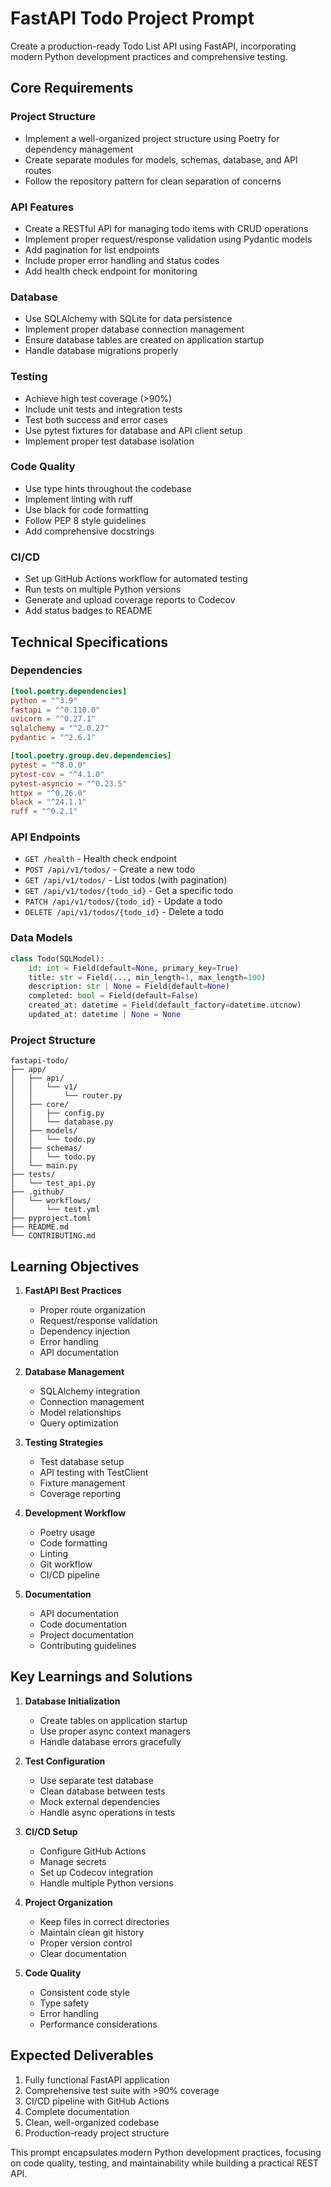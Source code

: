# FastAPI Todo Project Prompt

Create a production-ready Todo List API using FastAPI, incorporating modern Python development practices and comprehensive testing.

## Core Requirements

### Project Structure
- Implement a well-organized project structure using Poetry for dependency management
- Create separate modules for models, schemas, database, and API routes
- Follow the repository pattern for clean separation of concerns

### API Features
- Create a RESTful API for managing todo items with CRUD operations
- Implement proper request/response validation using Pydantic models
- Add pagination for list endpoints
- Include proper error handling and status codes
- Add health check endpoint for monitoring

### Database
- Use SQLAlchemy with SQLite for data persistence
- Implement proper database connection management
- Ensure database tables are created on application startup
- Handle database migrations properly

### Testing
- Achieve high test coverage (>90%)
- Include unit tests and integration tests
- Test both success and error cases
- Use pytest fixtures for database and API client setup
- Implement proper test database isolation

### Code Quality
- Use type hints throughout the codebase
- Implement linting with ruff
- Use black for code formatting
- Follow PEP 8 style guidelines
- Add comprehensive docstrings

### CI/CD
- Set up GitHub Actions workflow for automated testing
- Run tests on multiple Python versions
- Generate and upload coverage reports to Codecov
- Add status badges to README

## Technical Specifications

### Dependencies
```toml
[tool.poetry.dependencies]
python = "^3.9"
fastapi = "^0.110.0"
uvicorn = "^0.27.1"
sqlalchemy = "^2.0.27"
pydantic = "^2.6.1"

[tool.poetry.group.dev.dependencies]
pytest = "^8.0.0"
pytest-cov = "^4.1.0"
pytest-asyncio = "^0.23.5"
httpx = "^0.26.0"
black = "^24.1.1"
ruff = "^0.2.1"
```

### API Endpoints
- `GET /health` - Health check endpoint
- `POST /api/v1/todos/` - Create a new todo
- `GET /api/v1/todos/` - List todos (with pagination)
- `GET /api/v1/todos/{todo_id}` - Get a specific todo
- `PATCH /api/v1/todos/{todo_id}` - Update a todo
- `DELETE /api/v1/todos/{todo_id}` - Delete a todo

### Data Models
```python
class Todo(SQLModel):
    id: int = Field(default=None, primary_key=True)
    title: str = Field(..., min_length=1, max_length=100)
    description: str | None = Field(default=None)
    completed: bool = Field(default=False)
    created_at: datetime = Field(default_factory=datetime.utcnow)
    updated_at: datetime | None = None
```

### Project Structure
```
fastapi-todo/
├── app/
│   ├── api/
│   │   └── v1/
│   │       └── router.py
│   ├── core/
│   │   ├── config.py
│   │   └── database.py
│   ├── models/
│   │   └── todo.py
│   ├── schemas/
│   │   └── todo.py
│   └── main.py
├── tests/
│   └── test_api.py
├── .github/
│   └── workflows/
│       └── test.yml
├── pyproject.toml
├── README.md
└── CONTRIBUTING.md
```

## Learning Objectives

1. **FastAPI Best Practices**
   - Proper route organization
   - Request/response validation
   - Dependency injection
   - Error handling
   - API documentation

2. **Database Management**
   - SQLAlchemy integration
   - Connection management
   - Model relationships
   - Query optimization

3. **Testing Strategies**
   - Test database setup
   - API testing with TestClient
   - Fixture management
   - Coverage reporting

4. **Development Workflow**
   - Poetry usage
   - Code formatting
   - Linting
   - Git workflow
   - CI/CD pipeline

5. **Documentation**
   - API documentation
   - Code documentation
   - Project documentation
   - Contributing guidelines

## Key Learnings and Solutions

1. **Database Initialization**
   - Create tables on application startup
   - Use proper async context managers
   - Handle database errors gracefully

2. **Test Configuration**
   - Use separate test database
   - Clean database between tests
   - Mock external dependencies
   - Handle async operations in tests

3. **CI/CD Setup**
   - Configure GitHub Actions
   - Manage secrets
   - Set up Codecov integration
   - Handle multiple Python versions

4. **Project Organization**
   - Keep files in correct directories
   - Maintain clean git history
   - Proper version control
   - Clear documentation

5. **Code Quality**
   - Consistent code style
   - Type safety
   - Error handling
   - Performance considerations

## Expected Deliverables

1. Fully functional FastAPI application
2. Comprehensive test suite with >90% coverage
3. CI/CD pipeline with GitHub Actions
4. Complete documentation
5. Clean, well-organized codebase
6. Production-ready project structure

This prompt encapsulates modern Python development practices, focusing on code quality, testing, and maintainability while building a practical REST API. 